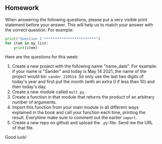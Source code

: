 Homework
-

When answering the following questions, please put a very visible print statement before your answer. This will help us to match your answer with the correct question. For example:

```Python
print("Question 2 ************************")
for item in my_list:
    print(item)
```

Here are the questions for this week:

1. Create a new project with the following name "name_date". For example: if your name is "Sander" and today is May 14 2021, the name of the project would be: `sander_210514`. So only use the last two digits of today's year and first put the month (with an extra 0 if less than 10) and then today's day.
1. Create a new module called `mult.py`.
1. Create a function in that module that returns the product of an arbitrary number of arguments.
1. Import this function from your main module in all different ways explained in the book and call your function each time, printing the result. Everytime make sure to comment out the earlier `import`.
1. Create a new repo on github and upload the `.py`-file. Send me the URL of that file.

Good luck!
